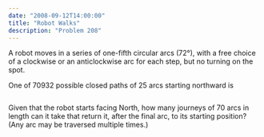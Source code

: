 ```yaml
---
date: "2008-09-12T14:00:00"
title: "Robot Walks"
description: "Problem 208"
---
```


<p>A robot moves in a series of one-fifth circular arcs (72°), with a free choice of a clockwise or an anticlockwise arc for each step, but no turning on the spot.</p>
<p>One of 70932 possible closed paths of 25 arcs starting northward is</p>
<div style="text-align:center;">
<img alt="" class="dark_img" src="/images/p208_robotwalk.gif"/></div>
<p>Given that the robot starts facing North, how many journeys of 70 arcs in length can it take that return it, after the final arc, to its starting position?
(Any arc may be traversed multiple times.) 
</p>

